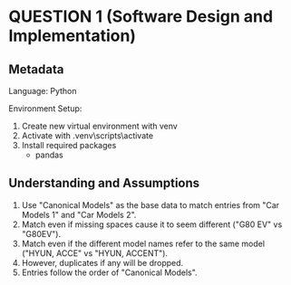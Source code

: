 # QUESTION 1 (Software Design and Implementation)

## Metadata

Language: Python

Environment Setup:

1. Create new virtual environment with venv
2. Activate with .venv\scripts\activate
3. Install required packages
    - pandas


## Understanding and Assumptions

1. Use "Canonical Models" as the base data to match entries from "Car Models 1" and "Car Models 2".
2. Match even if missing spaces cause it to seem different ("G80 EV" vs "G80EV").
3. Match even if the different model names refer to the same model ("HYUN, ACCE" vs "HYUN, ACCENT").
4. However, duplicates if any will be dropped.
5. Entries follow the order of "Canonical Models".